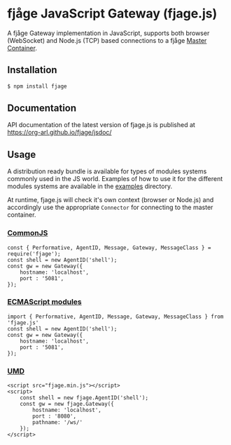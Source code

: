 # fjåge JavaScript Gateway (fjage.js)

A fjåge Gateway implementation in JavaScript, supports both browser (WebSocket) and Node.js (TCP) based connections to a fjåge [Master Container](https://fjage.readthedocs.io/en/latest/remote.html#master-and-slave-containers).

## Installation

```sh
$ npm install fjage
```

## Documentation

API documentation of the latest version of fjage.js is published at https://org-arl.github.io/fjage/jsdoc/

## Usage

A distribution ready bundle is available for types of modules systems commonly used in the JS world. Examples of how to use it for the different modules systems are available in the [examples](/examples) directory.

At runtime, fjage.js will check it's own context (browser or Node.js) and accordingly use the appropriate `Connector` for connecting to the master container.

### [CommonJS](dist/cjs)

```
const { Performative, AgentID, Message, Gateway, MessageClass } = require('fjage');
const shell = new AgentID('shell');
const gw = new Gateway({
    hostname: 'localhost',
    port : '5081',
});
```

### [ECMAScript modules](dist/esm)

```
import { Performative, AgentID, Message, Gateway, MessageClass } from 'fjage.js'
const shell = new AgentID('shell');
const gw = new Gateway({
    hostname: 'localhost',
    port : '5081',
});
```

### [UMD](dist)
```
<script src="fjage.min.js"></script>
<script>
    const shell = new fjage.AgentID('shell');
    const gw = new fjage.Gateway({
        hostname: 'localhost',
        port : '8080',
        pathname: '/ws/'
    });
</script>
```